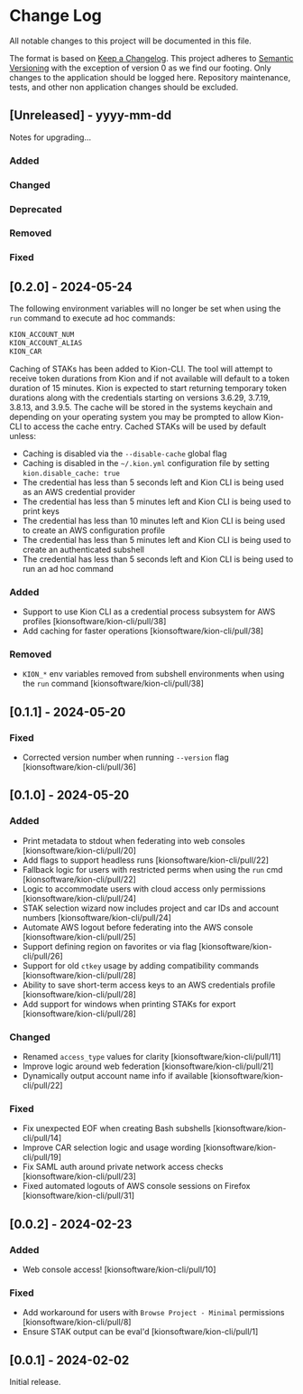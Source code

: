 Change Log
==========

All notable changes to this project will be documented in this file.

The format is based on [Keep a Changelog](http://keepachangelog.com/). This project adheres to [Semantic Versioning](http://semver.org/) with the exception of version 0 as we find our footing. Only changes to the application should be logged here. Repository maintenance, tests, and other non application changes should be excluded.

[Unreleased] - yyyy-mm-dd
-------------------------

Notes for upgrading...

### Added

### Changed

### Deprecated

### Removed

### Fixed

[0.2.0] - 2024-05-24
--------------------

The following environment variables will no longer be set when using the `run` command to execute ad hoc commands:

  ```bash
  KION_ACCOUNT_NUM
  KION_ACCOUNT_ALIAS
  KION_CAR
  ```

Caching of STAKs has been added to Kion-CLI. The tool will attempt to receive token durations from Kion and if not available will default to a token duration of 15 minutes. Kion is expected to start returning temporary token durations along with the credentials starting on versions 3.6.29, 3.7.19, 3.8.13, and 3.9.5. The cache will be stored in the systems keychain and depending on your operating system you may be prompted to allow Kion-CLI to access the cache entry. Cached STAKs will be used by default unless:

  - Caching is disabled via the `--disable-cache` global flag
  - Caching is disabled in the `~/.kion.yml` configuration file by setting `kion.disable_cache: true`
  - The credential has less than 5 seconds left and Kion CLI is being used as an AWS credential provider
  - The credential has less than 5 minutes left and Kion CLI is being used to print keys
  - The credential has less than 10 minutes left and Kion CLI is being used to create an AWS configuration profile
  - The credential has less than 5 minutes left and Kion CLI is being used to create an authenticated subshell
  - The credential has less than 5 seconds left and Kion CLI is being used to run an ad hoc command

### Added

- Support to use Kion CLI as a credential process subsystem for AWS profiles [kionsoftware/kion-cli/pull/38]
- Add caching for faster operations [kionsoftware/kion-cli/pull/38]

### Removed

- `KION_*` env variables removed from subshell environments when using the `run` command [kionsoftware/kion-cli/pull/38]

[0.1.1] - 2024-05-20
--------------------

### Fixed

- Corrected version number when running `--version` flag [kionsoftware/kion-cli/pull/36]

[0.1.0] - 2024-05-20
--------------------

### Added

- Print metadata to stdout when federating into web consoles [kionsoftware/kion-cli/pull/20]
- Add flags to support headless runs [kionsoftware/kion-cli/pull/22]
- Fallback logic for users with restricted perms when using the `run` cmd [kionsoftware/kion-cli/pull/22]
- Logic to accommodate users with cloud access only permissions [kionsoftware/kion-cli/pull/24]
- STAK selection wizard now includes project and car IDs and account numbers [kionsoftware/kion-cli/pull/24]
- Automate AWS logout before federating into the AWS console [kionsoftware/kion-cli/pull/25]
- Support defining region on favorites or via flag [kionsoftware/kion-cli/pull/26]
- Support for old `ctkey` usage by adding compatibility commands [kionsoftware/kion-cli/pull/28]
- Ability to save short-term access keys to an AWS credentials profile [kionsoftware/kion-cli/pull/28]
- Add support for windows when printing STAKs for export [kionsoftware/kion-cli/pull/28]

### Changed

- Renamed `access_type` values for clarity [kionsoftware/kion-cli/pull/11]
- Improve logic around web federation [kionsoftware/kion-cli/pull/21]
- Dynamically output account name info if available [kionsoftware/kion-cli/pull/22]

### Fixed

- Fix unexpected EOF when creating Bash subshells [kionsoftware/kion-cli/pull/14]
- Improve CAR selection logic and usage wording [kionsoftware/kion-cli/pull/19]
- Fix SAML auth around private network access checks [kionsoftware/kion-cli/pull/23]
- Fixed automated logouts of AWS console sessions on Firefox [kionsoftware/kion-cli/pull/31]

[0.0.2] - 2024-02-23
--------------------

### Added

- Web console access! [kionsoftware/kion-cli/pull/10]

### Fixed

- Add workaround for users with `Browse Project - Minimal` permissions [kionsoftware/kion-cli/pull/8]
- Ensure STAK output can be eval'd [kionsoftware/kion-cli/pull/1]

[0.0.1] - 2024-02-02
--------------------

Initial release.
